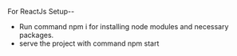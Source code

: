For ReactJs Setup--

- Run command npm i for installing node modules and necessary packages.
- serve the project with command npm start

